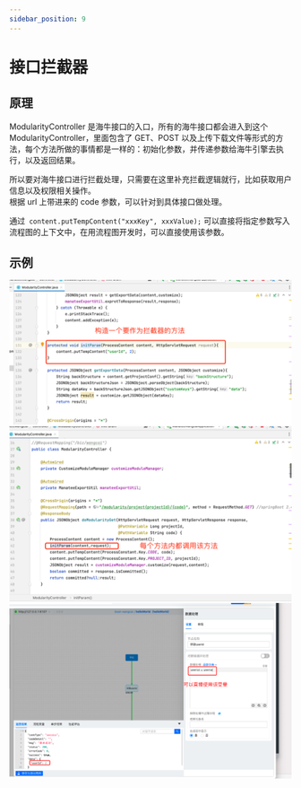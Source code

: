 ```yaml
---
sidebar_position: 9
---
```

# 接口拦截器

## 原理
ModularityController 是海牛接口的入口，所有的海牛接口都会进入到这个 ModularityController，里面包含了 GET、POST 以及上传下载文件等形式的方法，每个方法所做的事情都是一样的：初始化参数，并传递参数给海牛引擎去执行，以及返回结果。

所以要对海牛接口进行拦截处理，只需要在这里补充拦截逻辑就行，比如获取用户信息以及权限相关操作。<br />根据 url 上带进来的 code 参数，可以针对到具体接口做处理。

通过` content.putTempContent("xxxKey", xxxValue);` 可以直接将指定参数写入流程图的上下文中，在用流程图开发时，可以直接使用该参数。
## 示例
![接口拦截器_1.png](img/接口拦截器_1.png)
![接口拦截器_2.png](img/接口拦截器_2.png)
![接口拦截器_3.png](img/接口拦截器_3.png)
